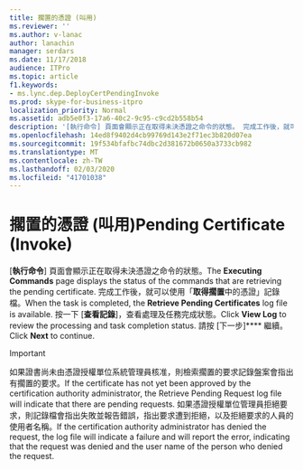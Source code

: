 ```yaml
---
title: 擱置的憑證 (叫用)
ms.reviewer: ''
ms.author: v-lanac
author: lanachin
manager: serdars
ms.date: 11/17/2018
audience: ITPro
ms.topic: article
f1.keywords:
- ms.lync.dep.DeployCertPendingInvoke
ms.prod: skype-for-business-itpro
localization_priority: Normal
ms.assetid: adb5e0f3-17a6-40c2-9c95-c9cd2b558b54
description: '[執行命令] 頁面會顯示正在取得未決憑證之命令的狀態。 完成工作後，就可以使用「取得擱置中的憑證」記錄檔。 按一下 [查看記錄]，查看處理及任務完成狀態。 請按 [下一步] 繼續。'
ms.openlocfilehash: 14ed8f9402d4cb99769d143e2f71ec3b820d07ea
ms.sourcegitcommit: 19f534bfafbc74dbc2d381672b0650a3733cb982
ms.translationtype: MT
ms.contentlocale: zh-TW
ms.lasthandoff: 02/03/2020
ms.locfileid: "41701038"
---
```

# <a name="pending-certificate-invoke"></a><span data-ttu-id="32146-106">擱置的憑證 (叫用)</span><span class="sxs-lookup"><span data-stu-id="32146-106">Pending Certificate (Invoke)</span></span>
 
<span data-ttu-id="32146-107">[**執行命令**] 頁面會顯示正在取得未決憑證之命令的狀態。</span><span class="sxs-lookup"><span data-stu-id="32146-107">The **Executing Commands** page displays the status of the commands that are retrieving the pending certificate.</span></span> <span data-ttu-id="32146-108">完成工作後，就可以使用「**取得擱置**中的憑證」記錄檔。</span><span class="sxs-lookup"><span data-stu-id="32146-108">When the task is completed, the **Retrieve Pending Certificates** log file is available.</span></span> <span data-ttu-id="32146-109">按一下 [**查看記錄**]，查看處理及任務完成狀態。</span><span class="sxs-lookup"><span data-stu-id="32146-109">Click **View Log** to review the processing and task completion status.</span></span> <span data-ttu-id="32146-110">請按 [下一步]\*\*\*\* 繼續。</span><span class="sxs-lookup"><span data-stu-id="32146-110">Click **Next** to continue.</span></span>
  
> [!IMPORTANT]
> <span data-ttu-id="32146-111">如果證書尚未由憑證授權單位系統管理員核准，則檢索擱置的要求記錄盤案會指出有擱置的要求。</span><span class="sxs-lookup"><span data-stu-id="32146-111">If the certificate has not yet been approved by the certification authority administrator, the Retrieve Pending Request log file will indicate that there are pending requests.</span></span> <span data-ttu-id="32146-112">如果憑證授權單位管理員拒絕要求，則記錄檔會指出失敗並報告錯誤，指出要求遭到拒絕，以及拒絕要求的人員的使用者名稱。</span><span class="sxs-lookup"><span data-stu-id="32146-112">If the certification authority administrator has denied the request, the log file will indicate a failure and will report the error, indicating that the request was denied and the user name of the person who denied the request.</span></span> 
  

